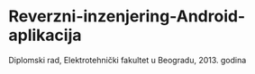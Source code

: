 Reverzni-inzenjering-Android-aplikacija
=======================================

Diplomski rad, Elektrotehnički fakultet u Beogradu, 2013. godina
